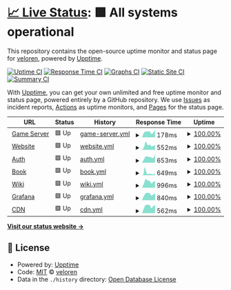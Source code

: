 # [📈 Live Status](https://status.veloren.net): <!--live status--> **🟩 All systems operational**

This repository contains the open-source uptime monitor and status page for [veloren](https://www.veloren.net), powered by [Upptime](https://github.com/upptime/upptime).

[![Uptime CI](https://github.com/veloren/status.veloren.net/workflows/Uptime%20CI/badge.svg)](https://github.com/veloren/status.veloren.net/actions?query=workflow%3A%22Uptime+CI%22)
[![Response Time CI](https://github.com/veloren/status.veloren.net/workflows/Response%20Time%20CI/badge.svg)](https://github.com/veloren/status.veloren.net/actions?query=workflow%3A%22Response+Time+CI%22)
[![Graphs CI](https://github.com/veloren/status.veloren.net/workflows/Graphs%20CI/badge.svg)](https://github.com/veloren/status.veloren.net/actions?query=workflow%3A%22Graphs+CI%22)
[![Static Site CI](https://github.com/veloren/status.veloren.net/workflows/Static%20Site%20CI/badge.svg)](https://github.com/veloren/status.veloren.net/actions?query=workflow%3A%22Static+Site+CI%22)
[![Summary CI](https://github.com/veloren/status.veloren.net/workflows/Summary%20CI/badge.svg)](https://github.com/veloren/status.veloren.net/actions?query=workflow%3A%22Summary+CI%22)

With [Upptime](https://upptime.js.org), you can get your own unlimited and free uptime monitor and status page, powered entirely by a GitHub repository. We use [Issues](https://github.com/veloren/status.veloren.net/issues) as incident reports, [Actions](https://github.com/veloren/status.veloren.net/actions) as uptime monitors, and [Pages](https://status.veloren.net) for the status page.

<!--start: status pages-->
<!-- This summary is generated by Upptime (https://github.com/upptime/upptime) -->
<!-- Do not edit this manually, your changes will be overwritten -->
<!-- prettier-ignore -->
| URL | Status | History | Response Time | Uptime |
| --- | ------ | ------- | ------------- | ------ |
| <img alt="" src="https://favicons.githubusercontent.com/null" height="13"> [Game Server](server.veloren.net) | 🟩 Up | [game-server.yml](https://github.com/veloren/status.veloren.net/commits/HEAD/history/game-server.yml) | <details><summary><img alt="Response time graph" src="./graphs/game-server/response-time-week.png" height="20"> 178ms</summary><br><a href="https://status.veloren.net/history/game-server"><img alt="Response time 171" src="https://img.shields.io/endpoint?url=https%3A%2F%2Fraw.githubusercontent.com%2Fveloren%2Fstatus.veloren.net%2FHEAD%2Fapi%2Fgame-server%2Fresponse-time.json"></a><br><a href="https://status.veloren.net/history/game-server"><img alt="24-hour response time 115" src="https://img.shields.io/endpoint?url=https%3A%2F%2Fraw.githubusercontent.com%2Fveloren%2Fstatus.veloren.net%2FHEAD%2Fapi%2Fgame-server%2Fresponse-time-day.json"></a><br><a href="https://status.veloren.net/history/game-server"><img alt="7-day response time 178" src="https://img.shields.io/endpoint?url=https%3A%2F%2Fraw.githubusercontent.com%2Fveloren%2Fstatus.veloren.net%2FHEAD%2Fapi%2Fgame-server%2Fresponse-time-week.json"></a><br><a href="https://status.veloren.net/history/game-server"><img alt="30-day response time 171" src="https://img.shields.io/endpoint?url=https%3A%2F%2Fraw.githubusercontent.com%2Fveloren%2Fstatus.veloren.net%2FHEAD%2Fapi%2Fgame-server%2Fresponse-time-month.json"></a><br><a href="https://status.veloren.net/history/game-server"><img alt="1-year response time 171" src="https://img.shields.io/endpoint?url=https%3A%2F%2Fraw.githubusercontent.com%2Fveloren%2Fstatus.veloren.net%2FHEAD%2Fapi%2Fgame-server%2Fresponse-time-year.json"></a></details> | <details><summary><a href="https://status.veloren.net/history/game-server">100.00%</a></summary><a href="https://status.veloren.net/history/game-server"><img alt="All-time uptime 100.00%" src="https://img.shields.io/endpoint?url=https%3A%2F%2Fraw.githubusercontent.com%2Fveloren%2Fstatus.veloren.net%2FHEAD%2Fapi%2Fgame-server%2Fuptime.json"></a><br><a href="https://status.veloren.net/history/game-server"><img alt="24-hour uptime 100.00%" src="https://img.shields.io/endpoint?url=https%3A%2F%2Fraw.githubusercontent.com%2Fveloren%2Fstatus.veloren.net%2FHEAD%2Fapi%2Fgame-server%2Fuptime-day.json"></a><br><a href="https://status.veloren.net/history/game-server"><img alt="7-day uptime 100.00%" src="https://img.shields.io/endpoint?url=https%3A%2F%2Fraw.githubusercontent.com%2Fveloren%2Fstatus.veloren.net%2FHEAD%2Fapi%2Fgame-server%2Fuptime-week.json"></a><br><a href="https://status.veloren.net/history/game-server"><img alt="30-day uptime 100.00%" src="https://img.shields.io/endpoint?url=https%3A%2F%2Fraw.githubusercontent.com%2Fveloren%2Fstatus.veloren.net%2FHEAD%2Fapi%2Fgame-server%2Fuptime-month.json"></a><br><a href="https://status.veloren.net/history/game-server"><img alt="1-year uptime 100.00%" src="https://img.shields.io/endpoint?url=https%3A%2F%2Fraw.githubusercontent.com%2Fveloren%2Fstatus.veloren.net%2FHEAD%2Fapi%2Fgame-server%2Fuptime-year.json"></a></details>
| <img alt="" src="https://favicons.githubusercontent.com/veloren.net" height="13"> [Website](https://veloren.net) | 🟩 Up | [website.yml](https://github.com/veloren/status.veloren.net/commits/HEAD/history/website.yml) | <details><summary><img alt="Response time graph" src="./graphs/website/response-time-week.png" height="20"> 552ms</summary><br><a href="https://status.veloren.net/history/website"><img alt="Response time 489" src="https://img.shields.io/endpoint?url=https%3A%2F%2Fraw.githubusercontent.com%2Fveloren%2Fstatus.veloren.net%2FHEAD%2Fapi%2Fwebsite%2Fresponse-time.json"></a><br><a href="https://status.veloren.net/history/website"><img alt="24-hour response time 432" src="https://img.shields.io/endpoint?url=https%3A%2F%2Fraw.githubusercontent.com%2Fveloren%2Fstatus.veloren.net%2FHEAD%2Fapi%2Fwebsite%2Fresponse-time-day.json"></a><br><a href="https://status.veloren.net/history/website"><img alt="7-day response time 552" src="https://img.shields.io/endpoint?url=https%3A%2F%2Fraw.githubusercontent.com%2Fveloren%2Fstatus.veloren.net%2FHEAD%2Fapi%2Fwebsite%2Fresponse-time-week.json"></a><br><a href="https://status.veloren.net/history/website"><img alt="30-day response time 489" src="https://img.shields.io/endpoint?url=https%3A%2F%2Fraw.githubusercontent.com%2Fveloren%2Fstatus.veloren.net%2FHEAD%2Fapi%2Fwebsite%2Fresponse-time-month.json"></a><br><a href="https://status.veloren.net/history/website"><img alt="1-year response time 489" src="https://img.shields.io/endpoint?url=https%3A%2F%2Fraw.githubusercontent.com%2Fveloren%2Fstatus.veloren.net%2FHEAD%2Fapi%2Fwebsite%2Fresponse-time-year.json"></a></details> | <details><summary><a href="https://status.veloren.net/history/website">100.00%</a></summary><a href="https://status.veloren.net/history/website"><img alt="All-time uptime 100.00%" src="https://img.shields.io/endpoint?url=https%3A%2F%2Fraw.githubusercontent.com%2Fveloren%2Fstatus.veloren.net%2FHEAD%2Fapi%2Fwebsite%2Fuptime.json"></a><br><a href="https://status.veloren.net/history/website"><img alt="24-hour uptime 100.00%" src="https://img.shields.io/endpoint?url=https%3A%2F%2Fraw.githubusercontent.com%2Fveloren%2Fstatus.veloren.net%2FHEAD%2Fapi%2Fwebsite%2Fuptime-day.json"></a><br><a href="https://status.veloren.net/history/website"><img alt="7-day uptime 100.00%" src="https://img.shields.io/endpoint?url=https%3A%2F%2Fraw.githubusercontent.com%2Fveloren%2Fstatus.veloren.net%2FHEAD%2Fapi%2Fwebsite%2Fuptime-week.json"></a><br><a href="https://status.veloren.net/history/website"><img alt="30-day uptime 100.00%" src="https://img.shields.io/endpoint?url=https%3A%2F%2Fraw.githubusercontent.com%2Fveloren%2Fstatus.veloren.net%2FHEAD%2Fapi%2Fwebsite%2Fuptime-month.json"></a><br><a href="https://status.veloren.net/history/website"><img alt="1-year uptime 100.00%" src="https://img.shields.io/endpoint?url=https%3A%2F%2Fraw.githubusercontent.com%2Fveloren%2Fstatus.veloren.net%2FHEAD%2Fapi%2Fwebsite%2Fuptime-year.json"></a></details>
| <img alt="" src="https://favicons.githubusercontent.com/auth.veloren.net" height="13"> [Auth](https://auth.veloren.net/ping) | 🟩 Up | [auth.yml](https://github.com/veloren/status.veloren.net/commits/HEAD/history/auth.yml) | <details><summary><img alt="Response time graph" src="./graphs/auth/response-time-week.png" height="20"> 653ms</summary><br><a href="https://status.veloren.net/history/auth"><img alt="Response time 616" src="https://img.shields.io/endpoint?url=https%3A%2F%2Fraw.githubusercontent.com%2Fveloren%2Fstatus.veloren.net%2FHEAD%2Fapi%2Fauth%2Fresponse-time.json"></a><br><a href="https://status.veloren.net/history/auth"><img alt="24-hour response time 403" src="https://img.shields.io/endpoint?url=https%3A%2F%2Fraw.githubusercontent.com%2Fveloren%2Fstatus.veloren.net%2FHEAD%2Fapi%2Fauth%2Fresponse-time-day.json"></a><br><a href="https://status.veloren.net/history/auth"><img alt="7-day response time 653" src="https://img.shields.io/endpoint?url=https%3A%2F%2Fraw.githubusercontent.com%2Fveloren%2Fstatus.veloren.net%2FHEAD%2Fapi%2Fauth%2Fresponse-time-week.json"></a><br><a href="https://status.veloren.net/history/auth"><img alt="30-day response time 616" src="https://img.shields.io/endpoint?url=https%3A%2F%2Fraw.githubusercontent.com%2Fveloren%2Fstatus.veloren.net%2FHEAD%2Fapi%2Fauth%2Fresponse-time-month.json"></a><br><a href="https://status.veloren.net/history/auth"><img alt="1-year response time 616" src="https://img.shields.io/endpoint?url=https%3A%2F%2Fraw.githubusercontent.com%2Fveloren%2Fstatus.veloren.net%2FHEAD%2Fapi%2Fauth%2Fresponse-time-year.json"></a></details> | <details><summary><a href="https://status.veloren.net/history/auth">100.00%</a></summary><a href="https://status.veloren.net/history/auth"><img alt="All-time uptime 100.00%" src="https://img.shields.io/endpoint?url=https%3A%2F%2Fraw.githubusercontent.com%2Fveloren%2Fstatus.veloren.net%2FHEAD%2Fapi%2Fauth%2Fuptime.json"></a><br><a href="https://status.veloren.net/history/auth"><img alt="24-hour uptime 100.00%" src="https://img.shields.io/endpoint?url=https%3A%2F%2Fraw.githubusercontent.com%2Fveloren%2Fstatus.veloren.net%2FHEAD%2Fapi%2Fauth%2Fuptime-day.json"></a><br><a href="https://status.veloren.net/history/auth"><img alt="7-day uptime 100.00%" src="https://img.shields.io/endpoint?url=https%3A%2F%2Fraw.githubusercontent.com%2Fveloren%2Fstatus.veloren.net%2FHEAD%2Fapi%2Fauth%2Fuptime-week.json"></a><br><a href="https://status.veloren.net/history/auth"><img alt="30-day uptime 100.00%" src="https://img.shields.io/endpoint?url=https%3A%2F%2Fraw.githubusercontent.com%2Fveloren%2Fstatus.veloren.net%2FHEAD%2Fapi%2Fauth%2Fuptime-month.json"></a><br><a href="https://status.veloren.net/history/auth"><img alt="1-year uptime 100.00%" src="https://img.shields.io/endpoint?url=https%3A%2F%2Fraw.githubusercontent.com%2Fveloren%2Fstatus.veloren.net%2FHEAD%2Fapi%2Fauth%2Fuptime-year.json"></a></details>
| <img alt="" src="https://favicons.githubusercontent.com/book.veloren.net" height="13"> [Book](https://book.veloren.net) | 🟩 Up | [book.yml](https://github.com/veloren/status.veloren.net/commits/HEAD/history/book.yml) | <details><summary><img alt="Response time graph" src="./graphs/book/response-time-week.png" height="20"> 649ms</summary><br><a href="https://status.veloren.net/history/book"><img alt="Response time 829" src="https://img.shields.io/endpoint?url=https%3A%2F%2Fraw.githubusercontent.com%2Fveloren%2Fstatus.veloren.net%2FHEAD%2Fapi%2Fbook%2Fresponse-time.json"></a><br><a href="https://status.veloren.net/history/book"><img alt="24-hour response time 498" src="https://img.shields.io/endpoint?url=https%3A%2F%2Fraw.githubusercontent.com%2Fveloren%2Fstatus.veloren.net%2FHEAD%2Fapi%2Fbook%2Fresponse-time-day.json"></a><br><a href="https://status.veloren.net/history/book"><img alt="7-day response time 649" src="https://img.shields.io/endpoint?url=https%3A%2F%2Fraw.githubusercontent.com%2Fveloren%2Fstatus.veloren.net%2FHEAD%2Fapi%2Fbook%2Fresponse-time-week.json"></a><br><a href="https://status.veloren.net/history/book"><img alt="30-day response time 829" src="https://img.shields.io/endpoint?url=https%3A%2F%2Fraw.githubusercontent.com%2Fveloren%2Fstatus.veloren.net%2FHEAD%2Fapi%2Fbook%2Fresponse-time-month.json"></a><br><a href="https://status.veloren.net/history/book"><img alt="1-year response time 829" src="https://img.shields.io/endpoint?url=https%3A%2F%2Fraw.githubusercontent.com%2Fveloren%2Fstatus.veloren.net%2FHEAD%2Fapi%2Fbook%2Fresponse-time-year.json"></a></details> | <details><summary><a href="https://status.veloren.net/history/book">100.00%</a></summary><a href="https://status.veloren.net/history/book"><img alt="All-time uptime 99.84%" src="https://img.shields.io/endpoint?url=https%3A%2F%2Fraw.githubusercontent.com%2Fveloren%2Fstatus.veloren.net%2FHEAD%2Fapi%2Fbook%2Fuptime.json"></a><br><a href="https://status.veloren.net/history/book"><img alt="24-hour uptime 100.00%" src="https://img.shields.io/endpoint?url=https%3A%2F%2Fraw.githubusercontent.com%2Fveloren%2Fstatus.veloren.net%2FHEAD%2Fapi%2Fbook%2Fuptime-day.json"></a><br><a href="https://status.veloren.net/history/book"><img alt="7-day uptime 100.00%" src="https://img.shields.io/endpoint?url=https%3A%2F%2Fraw.githubusercontent.com%2Fveloren%2Fstatus.veloren.net%2FHEAD%2Fapi%2Fbook%2Fuptime-week.json"></a><br><a href="https://status.veloren.net/history/book"><img alt="30-day uptime 99.84%" src="https://img.shields.io/endpoint?url=https%3A%2F%2Fraw.githubusercontent.com%2Fveloren%2Fstatus.veloren.net%2FHEAD%2Fapi%2Fbook%2Fuptime-month.json"></a><br><a href="https://status.veloren.net/history/book"><img alt="1-year uptime 99.84%" src="https://img.shields.io/endpoint?url=https%3A%2F%2Fraw.githubusercontent.com%2Fveloren%2Fstatus.veloren.net%2FHEAD%2Fapi%2Fbook%2Fuptime-year.json"></a></details>
| <img alt="" src="https://favicons.githubusercontent.com/wiki.veloren.net" height="13"> [Wiki](https://wiki.veloren.net) | 🟩 Up | [wiki.yml](https://github.com/veloren/status.veloren.net/commits/HEAD/history/wiki.yml) | <details><summary><img alt="Response time graph" src="./graphs/wiki/response-time-week.png" height="20"> 996ms</summary><br><a href="https://status.veloren.net/history/wiki"><img alt="Response time 937" src="https://img.shields.io/endpoint?url=https%3A%2F%2Fraw.githubusercontent.com%2Fveloren%2Fstatus.veloren.net%2FHEAD%2Fapi%2Fwiki%2Fresponse-time.json"></a><br><a href="https://status.veloren.net/history/wiki"><img alt="24-hour response time 680" src="https://img.shields.io/endpoint?url=https%3A%2F%2Fraw.githubusercontent.com%2Fveloren%2Fstatus.veloren.net%2FHEAD%2Fapi%2Fwiki%2Fresponse-time-day.json"></a><br><a href="https://status.veloren.net/history/wiki"><img alt="7-day response time 996" src="https://img.shields.io/endpoint?url=https%3A%2F%2Fraw.githubusercontent.com%2Fveloren%2Fstatus.veloren.net%2FHEAD%2Fapi%2Fwiki%2Fresponse-time-week.json"></a><br><a href="https://status.veloren.net/history/wiki"><img alt="30-day response time 937" src="https://img.shields.io/endpoint?url=https%3A%2F%2Fraw.githubusercontent.com%2Fveloren%2Fstatus.veloren.net%2FHEAD%2Fapi%2Fwiki%2Fresponse-time-month.json"></a><br><a href="https://status.veloren.net/history/wiki"><img alt="1-year response time 937" src="https://img.shields.io/endpoint?url=https%3A%2F%2Fraw.githubusercontent.com%2Fveloren%2Fstatus.veloren.net%2FHEAD%2Fapi%2Fwiki%2Fresponse-time-year.json"></a></details> | <details><summary><a href="https://status.veloren.net/history/wiki">100.00%</a></summary><a href="https://status.veloren.net/history/wiki"><img alt="All-time uptime 100.00%" src="https://img.shields.io/endpoint?url=https%3A%2F%2Fraw.githubusercontent.com%2Fveloren%2Fstatus.veloren.net%2FHEAD%2Fapi%2Fwiki%2Fuptime.json"></a><br><a href="https://status.veloren.net/history/wiki"><img alt="24-hour uptime 100.00%" src="https://img.shields.io/endpoint?url=https%3A%2F%2Fraw.githubusercontent.com%2Fveloren%2Fstatus.veloren.net%2FHEAD%2Fapi%2Fwiki%2Fuptime-day.json"></a><br><a href="https://status.veloren.net/history/wiki"><img alt="7-day uptime 100.00%" src="https://img.shields.io/endpoint?url=https%3A%2F%2Fraw.githubusercontent.com%2Fveloren%2Fstatus.veloren.net%2FHEAD%2Fapi%2Fwiki%2Fuptime-week.json"></a><br><a href="https://status.veloren.net/history/wiki"><img alt="30-day uptime 100.00%" src="https://img.shields.io/endpoint?url=https%3A%2F%2Fraw.githubusercontent.com%2Fveloren%2Fstatus.veloren.net%2FHEAD%2Fapi%2Fwiki%2Fuptime-month.json"></a><br><a href="https://status.veloren.net/history/wiki"><img alt="1-year uptime 100.00%" src="https://img.shields.io/endpoint?url=https%3A%2F%2Fraw.githubusercontent.com%2Fveloren%2Fstatus.veloren.net%2FHEAD%2Fapi%2Fwiki%2Fuptime-year.json"></a></details>
| <img alt="" src="https://favicons.githubusercontent.com/grafana.veloren.net" height="13"> [Grafana](https://grafana.veloren.net) | 🟩 Up | [grafana.yml](https://github.com/veloren/status.veloren.net/commits/HEAD/history/grafana.yml) | <details><summary><img alt="Response time graph" src="./graphs/grafana/response-time-week.png" height="20"> 840ms</summary><br><a href="https://status.veloren.net/history/grafana"><img alt="Response time 821" src="https://img.shields.io/endpoint?url=https%3A%2F%2Fraw.githubusercontent.com%2Fveloren%2Fstatus.veloren.net%2FHEAD%2Fapi%2Fgrafana%2Fresponse-time.json"></a><br><a href="https://status.veloren.net/history/grafana"><img alt="24-hour response time 566" src="https://img.shields.io/endpoint?url=https%3A%2F%2Fraw.githubusercontent.com%2Fveloren%2Fstatus.veloren.net%2FHEAD%2Fapi%2Fgrafana%2Fresponse-time-day.json"></a><br><a href="https://status.veloren.net/history/grafana"><img alt="7-day response time 840" src="https://img.shields.io/endpoint?url=https%3A%2F%2Fraw.githubusercontent.com%2Fveloren%2Fstatus.veloren.net%2FHEAD%2Fapi%2Fgrafana%2Fresponse-time-week.json"></a><br><a href="https://status.veloren.net/history/grafana"><img alt="30-day response time 821" src="https://img.shields.io/endpoint?url=https%3A%2F%2Fraw.githubusercontent.com%2Fveloren%2Fstatus.veloren.net%2FHEAD%2Fapi%2Fgrafana%2Fresponse-time-month.json"></a><br><a href="https://status.veloren.net/history/grafana"><img alt="1-year response time 821" src="https://img.shields.io/endpoint?url=https%3A%2F%2Fraw.githubusercontent.com%2Fveloren%2Fstatus.veloren.net%2FHEAD%2Fapi%2Fgrafana%2Fresponse-time-year.json"></a></details> | <details><summary><a href="https://status.veloren.net/history/grafana">100.00%</a></summary><a href="https://status.veloren.net/history/grafana"><img alt="All-time uptime 100.00%" src="https://img.shields.io/endpoint?url=https%3A%2F%2Fraw.githubusercontent.com%2Fveloren%2Fstatus.veloren.net%2FHEAD%2Fapi%2Fgrafana%2Fuptime.json"></a><br><a href="https://status.veloren.net/history/grafana"><img alt="24-hour uptime 100.00%" src="https://img.shields.io/endpoint?url=https%3A%2F%2Fraw.githubusercontent.com%2Fveloren%2Fstatus.veloren.net%2FHEAD%2Fapi%2Fgrafana%2Fuptime-day.json"></a><br><a href="https://status.veloren.net/history/grafana"><img alt="7-day uptime 100.00%" src="https://img.shields.io/endpoint?url=https%3A%2F%2Fraw.githubusercontent.com%2Fveloren%2Fstatus.veloren.net%2FHEAD%2Fapi%2Fgrafana%2Fuptime-week.json"></a><br><a href="https://status.veloren.net/history/grafana"><img alt="30-day uptime 100.00%" src="https://img.shields.io/endpoint?url=https%3A%2F%2Fraw.githubusercontent.com%2Fveloren%2Fstatus.veloren.net%2FHEAD%2Fapi%2Fgrafana%2Fuptime-month.json"></a><br><a href="https://status.veloren.net/history/grafana"><img alt="1-year uptime 100.00%" src="https://img.shields.io/endpoint?url=https%3A%2F%2Fraw.githubusercontent.com%2Fveloren%2Fstatus.veloren.net%2FHEAD%2Fapi%2Fgrafana%2Fuptime-year.json"></a></details>
| <img alt="" src="https://favicons.githubusercontent.com/download.veloren.net" height="13"> [CDN](https://download.veloren.net) | 🟩 Up | [cdn.yml](https://github.com/veloren/status.veloren.net/commits/HEAD/history/cdn.yml) | <details><summary><img alt="Response time graph" src="./graphs/cdn/response-time-week.png" height="20"> 562ms</summary><br><a href="https://status.veloren.net/history/cdn"><img alt="Response time 548" src="https://img.shields.io/endpoint?url=https%3A%2F%2Fraw.githubusercontent.com%2Fveloren%2Fstatus.veloren.net%2FHEAD%2Fapi%2Fcdn%2Fresponse-time.json"></a><br><a href="https://status.veloren.net/history/cdn"><img alt="24-hour response time 382" src="https://img.shields.io/endpoint?url=https%3A%2F%2Fraw.githubusercontent.com%2Fveloren%2Fstatus.veloren.net%2FHEAD%2Fapi%2Fcdn%2Fresponse-time-day.json"></a><br><a href="https://status.veloren.net/history/cdn"><img alt="7-day response time 562" src="https://img.shields.io/endpoint?url=https%3A%2F%2Fraw.githubusercontent.com%2Fveloren%2Fstatus.veloren.net%2FHEAD%2Fapi%2Fcdn%2Fresponse-time-week.json"></a><br><a href="https://status.veloren.net/history/cdn"><img alt="30-day response time 548" src="https://img.shields.io/endpoint?url=https%3A%2F%2Fraw.githubusercontent.com%2Fveloren%2Fstatus.veloren.net%2FHEAD%2Fapi%2Fcdn%2Fresponse-time-month.json"></a><br><a href="https://status.veloren.net/history/cdn"><img alt="1-year response time 548" src="https://img.shields.io/endpoint?url=https%3A%2F%2Fraw.githubusercontent.com%2Fveloren%2Fstatus.veloren.net%2FHEAD%2Fapi%2Fcdn%2Fresponse-time-year.json"></a></details> | <details><summary><a href="https://status.veloren.net/history/cdn">100.00%</a></summary><a href="https://status.veloren.net/history/cdn"><img alt="All-time uptime 100.00%" src="https://img.shields.io/endpoint?url=https%3A%2F%2Fraw.githubusercontent.com%2Fveloren%2Fstatus.veloren.net%2FHEAD%2Fapi%2Fcdn%2Fuptime.json"></a><br><a href="https://status.veloren.net/history/cdn"><img alt="24-hour uptime 100.00%" src="https://img.shields.io/endpoint?url=https%3A%2F%2Fraw.githubusercontent.com%2Fveloren%2Fstatus.veloren.net%2FHEAD%2Fapi%2Fcdn%2Fuptime-day.json"></a><br><a href="https://status.veloren.net/history/cdn"><img alt="7-day uptime 100.00%" src="https://img.shields.io/endpoint?url=https%3A%2F%2Fraw.githubusercontent.com%2Fveloren%2Fstatus.veloren.net%2FHEAD%2Fapi%2Fcdn%2Fuptime-week.json"></a><br><a href="https://status.veloren.net/history/cdn"><img alt="30-day uptime 100.00%" src="https://img.shields.io/endpoint?url=https%3A%2F%2Fraw.githubusercontent.com%2Fveloren%2Fstatus.veloren.net%2FHEAD%2Fapi%2Fcdn%2Fuptime-month.json"></a><br><a href="https://status.veloren.net/history/cdn"><img alt="1-year uptime 100.00%" src="https://img.shields.io/endpoint?url=https%3A%2F%2Fraw.githubusercontent.com%2Fveloren%2Fstatus.veloren.net%2FHEAD%2Fapi%2Fcdn%2Fuptime-year.json"></a></details>

<!--end: status pages-->

[**Visit our status website →**](https://status.veloren.net)

## 📄 License

- Powered by: [Upptime](https://github.com/upptime/upptime)
- Code: [MIT](./LICENSE) © [veloren](https://www.veloren.net)
- Data in the `./history` directory: [Open Database License](https://opendatacommons.org/licenses/odbl/1-0/)

